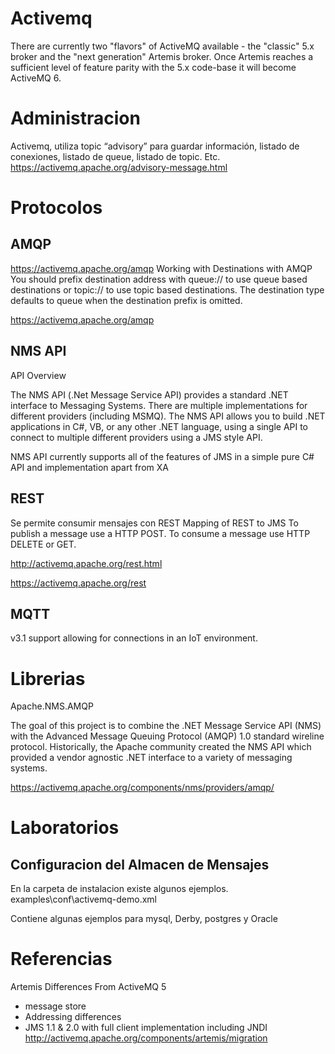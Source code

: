 # Activemq



There are currently two "flavors" of ActiveMQ available - the "classic" 5.x broker and the "next generation" Artemis broker. Once Artemis reaches a sufficient level of feature parity with the 5.x code-base it will become ActiveMQ 6.


# Administracion

Activemq, utiliza topic “advisory” para guardar información, listado de conexiones, listado de queue, listado de topic. Etc. 
https://activemq.apache.org/advisory-message.html



# Protocolos

## AMQP

https://activemq.apache.org/amqp
Working with Destinations with AMQP
You should prefix destination address with queue:// to use queue based destinations or topic:// to use topic based destinations. The destination type defaults to queue when the destination prefix is omitted.

https://activemq.apache.org/amqp

## NMS API

API Overview

The NMS API (.Net Message Service API) provides a standard .NET interface to Messaging Systems. There are multiple implementations for different providers (including MSMQ). The NMS API allows you to build .NET applications in C#, VB, or any other .NET language, using a single API to connect to multiple different providers using a JMS style API.

NMS API currently supports all of the features of JMS in a simple pure C# API and implementation apart from XA

## REST

Se permite consumir mensajes con REST
Mapping of REST to JMS
To publish a message use a HTTP POST. To consume a message use HTTP DELETE or GET.

http://activemq.apache.org/rest.html


https://activemq.apache.org/rest


## MQTT 

v3.1 support allowing for connections in an IoT environment.


# Librerias

Apache.NMS.AMQP

The goal of this project is to combine the .NET Message Service API (NMS) with the Advanced Message Queuing Protocol (AMQP) 1.0 standard wireline protocol. Historically, the Apache community created the NMS API which provided a vendor agnostic .NET interface to a variety of messaging systems.

https://activemq.apache.org/components/nms/providers/amqp/


# Laboratorios


## Configuracion del Almacen de Mensajes

En la carpeta de instalacion existe algunos ejemplos.
examples\conf\activemq-demo.xml

Contiene algunas ejemplos para mysql, Derby,  postgres y Oracle





# Referencias

Artemis Differences From ActiveMQ 5
- message store
- Addressing differences
- JMS 1.1 & 2.0 with full client implementation including JNDI
http://activemq.apache.org/components/artemis/migration

